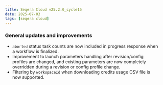 ```yaml
---
title: Seqera Cloud v25.2.0_cycle15
date: 2025-07-03
tags: [seqera cloud]
---
```


### General updates and improvements

- `aborted` status task counts are now included in progress response when a workflow is finalized.
- Improvement to launch parameters handling after revision/config profiles are changed, and existing parameters are now completely overridden during a revision or config profile change.
- Filtering by `workspaceId` when downloading credits usage CSV file is now supported.
